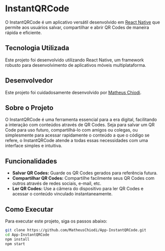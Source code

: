 # InstantQRCode

O InstantQRCode é um aplicativo versátil desenvolvido em [React Native](https://reactnative.dev/) que permite aos usuários salvar, compartilhar e abrir QR Codes de maneira rápida e eficiente.

## Tecnologia Utilizada

Este projeto foi desenvolvido utilizando React Native, um framework robusto para desenvolvimento de aplicativos móveis multiplataforma.

## Desenvolvedor

Este projeto foi cuidadosamente desenvolvido por [Matheus Chiodi](https://github.com/MatheusChiodi).

## Sobre o Projeto

O InstantQRCode é uma ferramenta essencial para a era digital, facilitando a interação com conteúdos através de QR Codes. Seja para salvar um QR Code para uso futuro, compartilhá-lo com amigos ou colegas, ou simplesmente para acessar rapidamente o conteúdo a que o código se refere, o InstantQRCode atende a todas essas necessidades com uma interface simples e intuitiva.

## Funcionalidades

- **Salvar QR Codes:** Guarde os QR Codes gerados para referência futura.
- **Compartilhar QR Codes:** Compartilhe facilmente seus QR Codes com outros através de redes sociais, e-mail, etc.
- **Ler QR Codes:** Use a câmera do dispositivo para ler QR Codes e acessar o conteúdo vinculado instantaneamente.

## Como Executar

Para executar este projeto, siga os passos abaixo:

```bash
git clone https://github.com/MatheusChiodi/App-InstantQRCode.git
cd App-InstantQRCode
npm install
npm start
